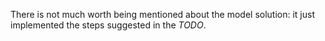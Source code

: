 
There is not much worth being mentioned about the model
solution: it just implemented the steps suggested in the
*TODO*.